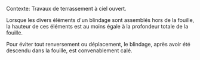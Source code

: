 Contexte: Travaux de terrassement à ciel ouvert.

Lorsque les divers éléments d'un blindage sont assemblés hors de la fouille, la hauteur de ces éléments est au moins égale à la profondeur totale de la fouille.

Pour éviter tout renversement ou déplacement, le blindage, après avoir été descendu dans la fouille, est convenablement calé.